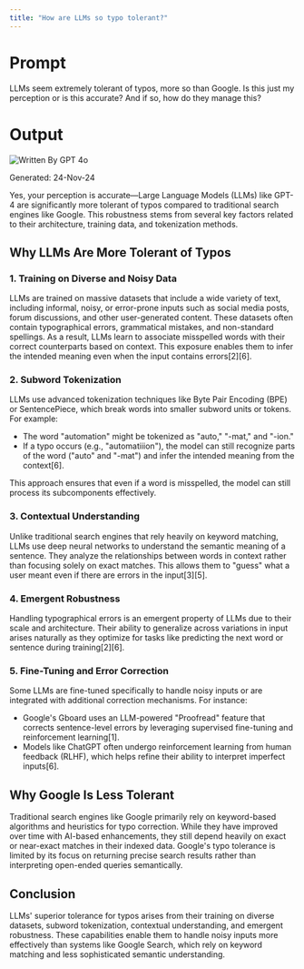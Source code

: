 ```yaml
---
title: "How are LLMs so typo tolerant?"
---
```


# Prompt

LLMs seem extremely tolerant of typos, more so than Google. Is this just my perception or is this accurate? And if so, how do they manage this?

# Output

![Written By GPT 4o](https://img.shields.io/badge/Written%20By-GPT%204o-blue?style=for-the-badge)

Generated: 24-Nov-24

Yes, your perception is accurate—Large Language Models (LLMs) like GPT-4 are significantly more tolerant of typos compared to traditional search engines like Google. This robustness stems from several key factors related to their architecture, training data, and tokenization methods.

## Why LLMs Are More Tolerant of Typos

### **1. Training on Diverse and Noisy Data**
LLMs are trained on massive datasets that include a wide variety of text, including informal, noisy, or error-prone inputs such as social media posts, forum discussions, and other user-generated content. These datasets often contain typographical errors, grammatical mistakes, and non-standard spellings. As a result, LLMs learn to associate misspelled words with their correct counterparts based on context. This exposure enables them to infer the intended meaning even when the input contains errors[2][6].

### **2. Subword Tokenization**
LLMs use advanced tokenization techniques like Byte Pair Encoding (BPE) or SentencePiece, which break words into smaller subword units or tokens. For example:
- The word "automation" might be tokenized as "auto," "-mat," and "-ion."
- If a typo occurs (e.g., "automatiiion"), the model can still recognize parts of the word ("auto" and "-mat") and infer the intended meaning from the context[6].

This approach ensures that even if a word is misspelled, the model can still process its subcomponents effectively.

### **3. Contextual Understanding**
Unlike traditional search engines that rely heavily on keyword matching, LLMs use deep neural networks to understand the semantic meaning of a sentence. They analyze the relationships between words in context rather than focusing solely on exact matches. This allows them to "guess" what a user meant even if there are errors in the input[3][5].

### **4. Emergent Robustness**
Handling typographical errors is an emergent property of LLMs due to their scale and architecture. Their ability to generalize across variations in input arises naturally as they optimize for tasks like predicting the next word or sentence during training[2][6].

### **5. Fine-Tuning and Error Correction**
Some LLMs are fine-tuned specifically to handle noisy inputs or are integrated with additional correction mechanisms. For instance:
- Google's Gboard uses an LLM-powered "Proofread" feature that corrects sentence-level errors by leveraging supervised fine-tuning and reinforcement learning[1].
- Models like ChatGPT often undergo reinforcement learning from human feedback (RLHF), which helps refine their ability to interpret imperfect inputs[6].

## Why Google Is Less Tolerant
Traditional search engines like Google primarily rely on keyword-based algorithms and heuristics for typo correction. While they have improved over time with AI-based enhancements, they still depend heavily on exact or near-exact matches in their indexed data. Google's typo tolerance is limited by its focus on returning precise search results rather than interpreting open-ended queries semantically.

## Conclusion
LLMs' superior tolerance for typos arises from their training on diverse datasets, subword tokenization, contextual understanding, and emergent robustness. These capabilities enable them to handle noisy inputs more effectively than systems like Google Search, which rely on keyword matching and less sophisticated semantic understanding.